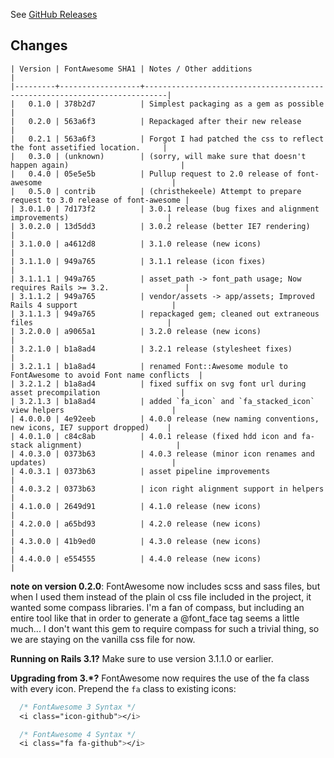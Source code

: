 See [GitHub Releases](https://github.com/bokmann/font-awesome-rails/releases)

## Changes

    | Version | FontAwesome SHA1 | Notes / Other additions                                                   |
    |---------+------------------+---------------------------------------------------------------------------|
    |   0.1.0 | 378b2d7          | Simplest packaging as a gem as possible                                   |
    |   0.2.0 | 563a6f3          | Repackaged after their new release                                        |
    |   0.2.1 | 563a6f3          | Forgot I had patched the css to reflect the font assetified location.     |
    |   0.3.0 | (unknown)        | (sorry, will make sure that doesn't happen again)                         |
    |   0.4.0 | 05e5e5b          | Pullup request to 2.0 release of font-awesome                             |
    |   0.5.0 | contrib          | (christhekeele) Attempt to prepare request to 3.0 release of font-awesome |
    | 3.0.1.0 | 7d173f2          | 3.0.1 release (bug fixes and alignment improvements)                      |
    | 3.0.2.0 | 13d5dd3          | 3.0.2 release (better IE7 rendering)                                      |
    | 3.1.0.0 | a4612d8          | 3.1.0 release (new icons)                                                 |
    | 3.1.1.0 | 949a765          | 3.1.1 release (icon fixes)                                                |
    | 3.1.1.1 | 949a765          | asset_path -> font_path usage; Now requires Rails >= 3.2.                 |
    | 3.1.1.2 | 949a765          | vendor/assets -> app/assets; Improved Rails 4 support                     |
    | 3.1.1.3 | 949a765          | repackaged gem; cleaned out extraneous files                              |
    | 3.2.0.0 | a9065a1          | 3.2.0 release (new icons)                                                 |
    | 3.2.1.0 | b1a8ad4          | 3.2.1 release (stylesheet fixes)                                          |
    | 3.2.1.1 | b1a8ad4          | renamed Font::Awesome module to FontAwesome to avoid Font name conflicts  |
    | 3.2.1.2 | b1a8ad4          | fixed suffix on svg font url during asset precompilation                  |
    | 3.2.1.3 | b1a8ad4          | added `fa_icon` and `fa_stacked_icon` view helpers                        |
    | 4.0.0.0 | 4e92eeb          | 4.0.0 release (new naming conventions, new icons, IE7 support dropped)    |
    | 4.0.1.0 | c84c8ab          | 4.0.1 release (fixed hdd icon and fa-stack alignment)                     |
    | 4.0.3.0 | 0373b63          | 4.0.3 release (minor icon renames and updates)                            |
    | 4.0.3.1 | 0373b63          | asset pipeline improvements                                               |
    | 4.0.3.2 | 0373b63          | icon right alignment support in helpers                                   |
    | 4.1.0.0 | 2649d91          | 4.1.0 release (new icons)                                                 |
    | 4.2.0.0 | a65bd93          | 4.2.0 release (new icons)                                                 |
    | 4.3.0.0 | 41b9ed0          | 4.3.0 release (new icons)                                                 |
    | 4.4.0.0 | e554555          | 4.4.0 release (new icons)                                                 |

**note on version 0.2.0**: FontAwesome now includes scss and sass files, but
when I used them instead of the plain ol css file included in the project, it
wanted some compass libraries.  I'm a fan of compass, but including an entire
tool like that in order to generate a @font_face tag seems a little much... I
don't want this gem to require compass for such a trivial thing, so we are
staying on the vanilla css file for now.

**Running on Rails 3.1?** Make sure to use version 3.1.1.0 or earlier.

**Upgrading from 3.*?** FontAwesome now requires the use of the fa class
with every icon. Prepend the `fa` class to existing icons:

```css
  /* FontAwesome 3 Syntax */
  <i class="icon-github"></i>

  /* FontAwesome 4 Syntax */
  <i class="fa fa-github"></i>
```
